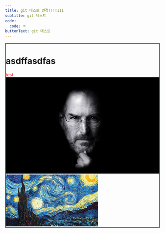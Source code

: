 ```yaml
---
title: git 테스트 변경!!!!111
subtitle: git 테스트
code:
  code: ㅍ
buttonText: git 테스트
---
```

<style>

.ttt {border:2px solid red;}

.ttt .test {color:red;}

.ttt .image_1 { width:300px;}

</style>

<div  class="ttt">

<h1>asdffasdfas</h2>

<div class="test">test</div>

<img src="public/assets/images/wallpaperflare.com_wallpaper-2-.jpg" className="image_1" />

<br/>

<img src="public/assets/images/vincent-van-gogh-starry-night_1920x1080.jpg" class="image_1" />

</div>

